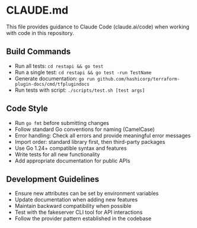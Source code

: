 # CLAUDE.md

This file provides guidance to Claude Code (claude.ai/code) when working with code in this repository.

## Build Commands
- Run all tests: `cd restapi && go test`
- Run a single test: `cd restapi && go test -run TestName`
- Generate documentation: `go run github.com/hashicorp/terraform-plugin-docs/cmd/tfplugindocs`
- Run tests with script: `./scripts/test.sh [test args]`

## Code Style
- Run `go fmt` before submitting changes
- Follow standard Go conventions for naming (CamelCase)
- Error handling: Check all errors and provide meaningful error messages
- Import order: standard library first, then third-party packages
- Use Go 1.24+ compatible syntax and features
- Write tests for all new functionality
- Add appropriate documentation for public APIs

## Development Guidelines
- Ensure new attributes can be set by environment variables
- Update documentation when adding new features
- Maintain backward compatibility when possible
- Test with the fakeserver CLI tool for API interactions
- Follow the provider pattern established in the codebase